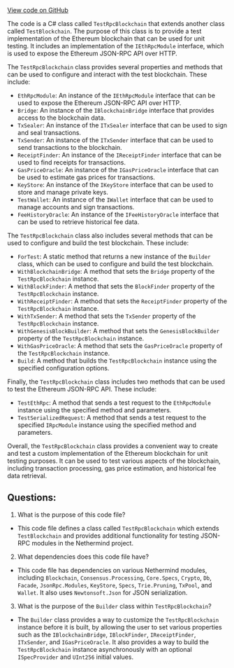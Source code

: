 [View code on GitHub](https://github.com/NethermindEth/nethermind/src/Nethermind/Nethermind.JsonRpc.Test/Modules/TestRpcBlockchain.cs)

The code is a C# class called `TestRpcBlockchain` that extends another class called `TestBlockchain`. The purpose of this class is to provide a test implementation of the Ethereum blockchain that can be used for unit testing. It includes an implementation of the `IEthRpcModule` interface, which is used to expose the Ethereum JSON-RPC API over HTTP.

The `TestRpcBlockchain` class provides several properties and methods that can be used to configure and interact with the test blockchain. These include:

- `EthRpcModule`: An instance of the `IEthRpcModule` interface that can be used to expose the Ethereum JSON-RPC API over HTTP.
- `Bridge`: An instance of the `IBlockchainBridge` interface that provides access to the blockchain data.
- `TxSealer`: An instance of the `ITxSealer` interface that can be used to sign and seal transactions.
- `TxSender`: An instance of the `ITxSender` interface that can be used to send transactions to the blockchain.
- `ReceiptFinder`: An instance of the `IReceiptFinder` interface that can be used to find receipts for transactions.
- `GasPriceOracle`: An instance of the `IGasPriceOracle` interface that can be used to estimate gas prices for transactions.
- `KeyStore`: An instance of the `IKeyStore` interface that can be used to store and manage private keys.
- `TestWallet`: An instance of the `IWallet` interface that can be used to manage accounts and sign transactions.
- `FeeHistoryOracle`: An instance of the `IFeeHistoryOracle` interface that can be used to retrieve historical fee data.

The `TestRpcBlockchain` class also includes several methods that can be used to configure and build the test blockchain. These include:

- `ForTest`: A static method that returns a new instance of the `Builder` class, which can be used to configure and build the test blockchain.
- `WithBlockchainBridge`: A method that sets the `Bridge` property of the `TestRpcBlockchain` instance.
- `WithBlockFinder`: A method that sets the `BlockFinder` property of the `TestRpcBlockchain` instance.
- `WithReceiptFinder`: A method that sets the `ReceiptFinder` property of the `TestRpcBlockchain` instance.
- `WithTxSender`: A method that sets the `TxSender` property of the `TestRpcBlockchain` instance.
- `WithGenesisBlockBuilder`: A method that sets the `GenesisBlockBuilder` property of the `TestRpcBlockchain` instance.
- `WithGasPriceOracle`: A method that sets the `GasPriceOracle` property of the `TestRpcBlockchain` instance.
- `Build`: A method that builds the `TestRpcBlockchain` instance using the specified configuration options.

Finally, the `TestRpcBlockchain` class includes two methods that can be used to test the Ethereum JSON-RPC API. These include:

- `TestEthRpc`: A method that sends a test request to the `EthRpcModule` instance using the specified method and parameters.
- `TestSerializedRequest`: A method that sends a test request to the specified `IRpcModule` instance using the specified method and parameters.

Overall, the `TestRpcBlockchain` class provides a convenient way to create and test a custom implementation of the Ethereum blockchain for unit testing purposes. It can be used to test various aspects of the blockchain, including transaction processing, gas price estimation, and historical fee data retrieval.
## Questions: 
 1. What is the purpose of this code file?
- This code file defines a class called `TestRpcBlockchain` which extends `TestBlockchain` and provides additional functionality for testing JSON-RPC modules in the Nethermind project.

2. What dependencies does this code file have?
- This code file has dependencies on various Nethermind modules, including `Blockchain`, `Consensus.Processing`, `Core.Specs`, `Crypto`, `Db`, `Facade`, `JsonRpc.Modules`, `KeyStore`, `Specs`, `Trie.Pruning`, `TxPool`, and `Wallet`. It also uses `Newtonsoft.Json` for JSON serialization.

3. What is the purpose of the `Builder` class within `TestRpcBlockchain`?
- The `Builder` class provides a way to customize the `TestRpcBlockchain` instance before it is built, by allowing the user to set various properties such as the `IBlockchainBridge`, `IBlockFinder`, `IReceiptFinder`, `ITxSender`, and `IGasPriceOracle`. It also provides a way to build the `TestRpcBlockchain` instance asynchronously with an optional `ISpecProvider` and `UInt256` initial values.